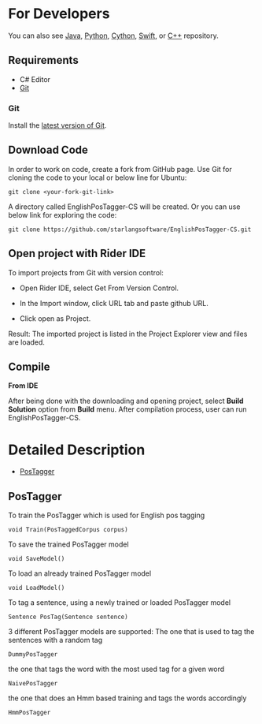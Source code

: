 For Developers
============

You can also see [Java](https://github.com/starlangsoftware/EnglishPosTagger), [Python](https://github.com/starlangsoftware/EnglishPosTagger-Py), [Cython](https://github.com/starlangsoftware/EnglishPosTagger-Cy), [Swift](https://github.com/starlangsoftware/EnglishPosTagger-Swift), or [C++](https://github.com/starlangsoftware/EnglishPosTagger-CPP) repository.

## Requirements

* C# Editor
* [Git](#git)

### Git

Install the [latest version of Git](https://git-scm.com/book/en/v2/Getting-Started-Installing-Git).

## Download Code

In order to work on code, create a fork from GitHub page. 
Use Git for cloning the code to your local or below line for Ubuntu:

	git clone <your-fork-git-link>

A directory called EnglishPosTagger-CS will be created. Or you can use below link for exploring the code:

	git clone https://github.com/starlangsoftware/EnglishPosTagger-CS.git

## Open project with Rider IDE

To import projects from Git with version control:

* Open Rider IDE, select Get From Version Control.

* In the Import window, click URL tab and paste github URL.

* Click open as Project.

Result: The imported project is listed in the Project Explorer view and files are loaded.


## Compile

**From IDE**

After being done with the downloading and opening project, select **Build Solution** option from **Build** menu. After compilation process, user can run EnglishPosTagger-CS.

Detailed Description
============

+ [PosTagger](#postagger)

## PosTagger

To train the PosTagger which is used for English pos tagging 

	void Train(PosTaggedCorpus corpus)
	
To save the trained PosTagger model

	void SaveModel()
	
To load an already trained PosTagger model

	void LoadModel()
	
To tag a sentence, using a newly trained or loaded PosTagger model

	Sentence PosTag(Sentence sentence)
	
3 different PosTagger models are supported: The one that is used to tag the sentences with a random tag

	DummyPosTagger
	
the one that tags the word with the most used tag for a given word

	NaivePosTagger
	
the one that does an Hmm based training and tags the words accordingly

	HmmPosTagger
